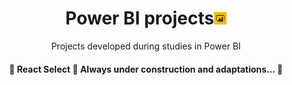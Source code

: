 <h1 align="center">Power BI projects<code><img height="20" src="https://github.com/LaiseLopes/LaiseLopes/blob/master/social-default-image.png"></code>
</h1>
<p align="center">Projects developed during studies in Power BI</p>


<h4 align="center"> 
	🚧  React Select 🚀 Always under construction and adaptations...  🚧
</h4>
